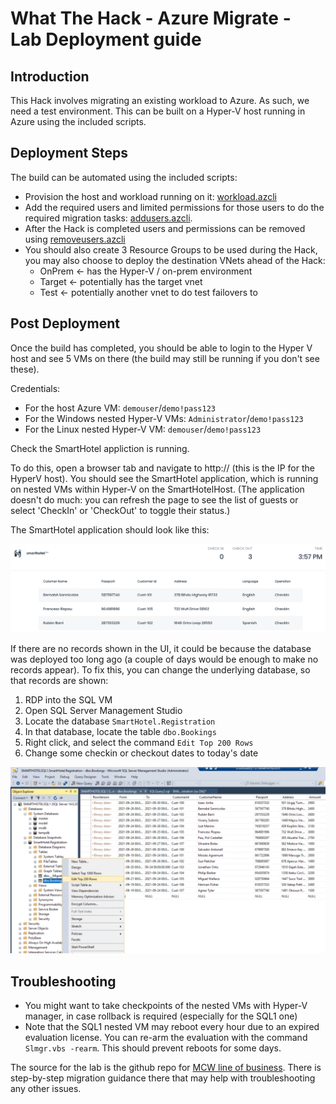 # What The Hack - Azure Migrate - Lab Deployment guide

## Introduction

This Hack involves migrating an existing workload to Azure.  As such, we need a test environment.  This can be built on a Hyper-V host running in Azure using the included scripts.  

## Deployment Steps


The build can be automated using the included scripts:
- Provision the host and workload running on it: [workload.azcli](./workload.azcli)
- Add the required users and limited permissions for those users to do the required migration tasks: [addusers.azcli](./addusers.azcli). 
- After the Hack is completed users and permissions can be removed using [removeusers.azcli](./removeusers.azcli)
- You should also create 3 Resource Groups to be used during the Hack, you may also choose to deploy the destination VNets ahead of the Hack:
    - OnPrem <- has the Hyper-V / on-prem environment
    - Target <- potentially has the target vnet
    - Test <- potentially another vnet to do test failovers to


## Post Deployment

Once the build has completed, you should be able to login to the Hyper V host and see 5 VMs on there (the build may still be running if you don't see these). 

Credentials:

- For the host Azure VM: `demouser`/`demo!pass123`
- For the Windows nested Hyper-V VMs: `Administrator`/`demo!pass123`
- For the Linux nested Hyper-V VM: `demouser`/`demo!pass123`

Check the SmartHotel appliction is running.  

To do this, open a browser tab and navigate to http://<SmartHotelHostIP-Address> (this is the IP for the HyperV host). You should see the SmartHotel application, which is running on nested VMs within Hyper-V on the SmartHotelHost. (The application doesn't do much: you can refresh the page to see the list of guests or select 'CheckIn' or 'CheckOut' to toggle their status.)


The SmartHotel application should look like this:

![smarthotel app](../Images/smarthotel_app_portal.png)

If there are no records shown in the UI, it could be because the database was deployed too long ago (a couple of days would be enough to make no records appear). To fix this, you can change the underlying database, so that records are shown:
1. RDP into the SQL VM
1. Open SQL Server Management Studio
1. Locate the database `SmartHotel.Registration`
1. In that database, locate the table `dbo.Bookings`
1. Right click, and select the command `Edit Top 200 Rows`
1. Change some checkin or checkout dates to today's date

![smss](../Images/ssms.png)


## Troubleshooting

- You might want to take checkpoints of the nested VMs with Hyper-V manager, in case rollback is required (especially for the SQL1 one)
- Note that the SQL1 nested VM may reboot every hour due to an expired evaluation license. You can re-arm the evaluation with the command `Slmgr.vbs -rearm`. This should prevent reboots for some days.

The source for the lab is the github repo for [MCW line of business](https://github.com/microsoft/MCW-Line-of-business-application-migration).  There is step-by-step migration guidance there that may help with troubleshooting any other issues. 

